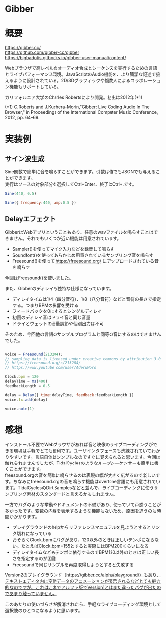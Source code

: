 Gibber
===

# 概要

https://gibber.cc/  
https://github.com/gibber-cc/gibber  
https://bigbadotis.gitbooks.io/gibber-user-manual/content/

Webブラウザで高レベルのオーディオ合成とシーケンスを実行するための言語とライブパフォーマンス環境。JavaScriptのAudio機能を、より簡潔な記述で扱えるように設計されている。2D/3Dグラフィックや複数人によるコラボレーション機能もサポートしている。

カリフォルニア大学のCharles Robertsにより開発。初出は2012年(*1)

(*1) C.Roberts and J.Kuchera-Morin,"Gibber: Live Coding Audio In The Browser," in Proceedings of the International Computer Music Conference, 2012, pp. 64–69.

# 実装例

## サイン波生成

Sine関数で簡単に音を鳴らすことができます。引数は値でもJSONでも与えることができます。  
実行はソースの対象部分を選択してCtrl+Enter、終了はCtrl+.です。

```JavaScript
Sine(440, 0.5)

Sine({ frequency:440, amp:0.5 })
```

## Delayエフェクト

GibberはWebアプリということもあり、任意のwavファイルを鳴らすことはできません。それでもいくつか近い機能は用意されています。

* Sampler()を使ってマイク入力などを録音して鳴らす
* Soundfont()を使ってあらかじめ用意されているサンプリング音を鳴らす
* Freesound()を使って https://freesound.org/ にアップロードされている音を鳴らす

今回はFreesound()を使いました。

また、Gibberのディレイも独特な仕様になっています。

* ディレイタイムは1/4（四分音符）、1/8（八分音符）などと音符の長さで指定する。つまりBPMの影響を受ける
* フィードバックを0にするとシングルディレイ
* 初回のディレイ音はドライ音と同じ音量
* ドライとウェットの音量調節や個別出力は不可

そのため、今回他の言語のサンプルプログラムと同等の音にするのはできませんでした。

```JavaScript

voice = Freesound(213284);
// sampling data is licensed under creative commons by attribution 3.0 AderuMoro.
// https://freesound.org/s/213284/
// https://www.youtube.com/user/AderuMoro

Clock.bpm = 120
delayTime = ms(400)
feedbackLength = 0.5

delay = Delay({ time:delayTime, feedback:feedbackLength })
voice.fx.add(delay)

voice.note(1)
```

# 感想

インストール不要でWebブラウザがあれば音と映像のライブコーディングができる環境は手軽でとても便利です。ユーザインタフェースも洗練されていてわかりやすいです。言語自体はシンプルなのですぐに覚えられると思います。今回は触れられませんでしたが、TidalCyclesのようなループシーケンサーも簡単に書くことができます。  
freesound.orgの音を簡単に鳴らせるのは表現の幅が大きく広がるので楽しいです。ちなみにfreesound.orgの音を鳴らす機能はovertone言語にも用意されています。TidalCyclesのDirt Samplesなどと並んで、ライブコーディングに使うサンプリング素材のスタンダードと言えるかもしれません。

一方でバグのような挙動やドキュメントの不備があり、使っていて戸惑うことが多かったです。変数の内容を表示するような機能もないため、原因を追うのも時間がかかります。

* プレイグラウンドのhelpからリファレンスマニュアルを見ようとするとリンク切れになっている
* おそらくClock.bpmにバグがあり、120以外のときは正しいテンポにならない。たとえばClock.bpm=155とすると実際にはBPM200くらいになる
* ディレイタイムなどもテンポに依存するのでBPM120以外のときは正しい長さを指定するのが困難
* Freesoundで同じサンプルを再度取得しようとすると失敗する

Version2のプレイグラウンド（https://gibber.cc/alpha/playground/）もあり、テキストエディタ内に変動データのアニメーションが表示されるなどとても魅力的なのですが、これはこれでアルファ版でVersion1とはまた違ったバグが出たのであまり触っていません。

このあたりの使いづらさが解消されたら、手軽なライブコーディング環境として選択肢のひとつになるように思います。

